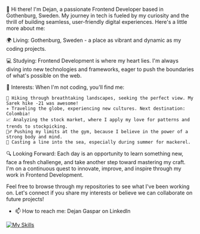 
👋 Hi there! I'm Dejan, a passionate Frontend Developer based in Gothenburg, Sweden. My journey in tech is fueled by my curiosity and the thrill of building seamless, user-friendly digital experiences. Here's a little more about me:

🌍 Living: Gothenburg, Sweden - a place as vibrant and dynamic as my coding projects.

💻 Studying: Frontend Development is where my heart lies. I'm always diving into new technologies and frameworks, eager to push the boundaries of what's possible on the web.

🚀 Interests: When I'm not coding, you'll find me:

    🌄 Hiking through breathtaking landscapes, seeking the perfect view. My Sarek hike -21 was awesome!
    ✈️ Traveling the globe, experiencing new cultures. Next destination: Colombia!
    📈 Analyzing the stock market, where I apply my love for patterns and trends to stockpicking. 
    🏋️‍♂️ Pushing my limits at the gym, because I believe in the power of a strong body and mind.
    🎣 Casting a line into the sea, especially during summer for mackerel.

🔍 Looking Forward: Each day is an opportunity to learn something new, face a fresh challenge, and take another step toward mastering my craft. I'm on a continuous quest to innovate, improve, and inspire through my work in Frontend Development.

Feel free to browse through my repositories to see what I've been working on. Let's connect if you share my interests or believe we can collaborate on future projects!

- 📫 How to reach me: Dejan Gaspar on LinkedIn

[![My Skills](https://skillicons.dev/icons?i=js,html,css,figma,github,sass,react)](https://skillicons.dev)

<!--
**Gaspardious/Gaspardious** is a ✨ _special_ ✨ repository because its `README.md` (this file) appears on your GitHub profile.

Here are some ideas to get you started:

- 🔭 I’m currently working on ...
- 🌱 I’m currently learning ...
- 👯 I’m looking to collaborate on ...
- 🤔 I’m looking for help with ...
- 💬 Ask me about ...
- 📫 How to reach me: ...
- 😄 Pronouns: ...
- ⚡ Fun fact: ...
-->
